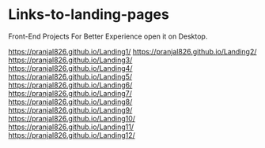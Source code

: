 # Links-to-landing-pages
Front-End Projects
For Better Experience open it on Desktop.

https://pranjal826.github.io/Landing1/
https://pranjal826.github.io/Landing2/
https://pranjal826.github.io/Landing3/
https://pranjal826.github.io/Landing4/
https://pranjal826.github.io/Landing5/
https://pranjal826.github.io/Landing6/
https://pranjal826.github.io/Landing7/
https://pranjal826.github.io/Landing8/
https://pranjal826.github.io/Landing9/
https://pranjal826.github.io/Landing10/
https://pranjal826.github.io/Landing11/
https://pranjal826.github.io/Landing12/


